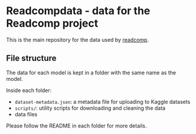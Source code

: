 # Readcompdata - data for the Readcomp project
This is the main repository for the data used by [readcomp](https://github.com/acciochris/readcomp).

## File structure
The data for each model is kept in a folder with the same name as the model.

Inside each folder:
* `dataset-metadata.json`: a metadata file for uploading to Kaggle datasets
* `scripts/`: utility scripts for downloading and cleaning the data
* data files
  
Please follow the README in each folder for more details.